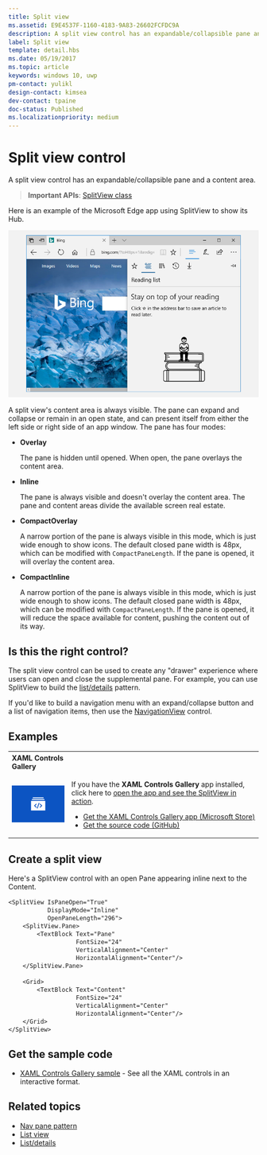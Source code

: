```yaml
---
title: Split view
ms.assetid: E9E4537F-1160-4183-9A83-26602FCFDC9A
description: A split view control has an expandable/collapsible pane and a content area.
label: Split view
template: detail.hbs
ms.date: 05/19/2017
ms.topic: article
keywords: windows 10, uwp
pm-contact: yulikl
design-contact: kimsea
dev-contact: tpaine
doc-status: Published
ms.localizationpriority: medium
---
```

# Split view control

A split view control has an expandable/collapsible pane and a content area.

> **Important APIs**: [SplitView class](/uwp/api/Windows.UI.Xaml.Controls.SplitView)

Here is an example of the Microsoft Edge app using SplitView to show its Hub.

![Microsoft Edge split view example](images/split_view_Edge.png)


 A split view's content area is always visible. The pane can expand and collapse or remain in an open state, and can present itself from either the left side or right side of an app window. The pane has four modes:

-   **Overlay**

    The pane is hidden until opened. When open, the pane overlays the content area.

-   **Inline**

    The pane is always visible and doesn't overlay the content area. The pane and content areas divide the available screen real estate.

-   **CompactOverlay**

    A narrow portion of the pane is always visible in this mode, which is just wide enough to show icons. The default closed pane width is 48px, which can be modified with `CompactPaneLength`. If the pane is opened, it will overlay the content area.

-   **CompactInline**

    A narrow portion of the pane is always visible in this mode, which is just wide enough to show icons. The default closed pane width is 48px, which can be modified with `CompactPaneLength`. If the pane is opened, it will reduce the space available for content, pushing the content out of its way.

## Is this the right control?

The split view control can be used to create any "drawer" experience where users can open and close the supplemental pane. For example, you can use SplitView to build the [list/details](list-details.md) pattern.

If you'd like to build a navigation menu with an expand/collapse button and a list of navigation items, then use the [NavigationView](navigationview.md) control.

## Examples

<table>
<th align="left">XAML Controls Gallery<th>
<tr>
<td><img src="images/xaml-controls-gallery-app-icon-sm.png" alt="XAML controls gallery"></img></td>
<td>
    <p>If you have the <strong style="font-weight: semi-bold">XAML Controls Gallery</strong> app installed, click here to <a href="xamlcontrolsgallery:/item/SplitView">open the app and see the SplitView in action</a>.</p>
    <ul>
    <li><a href="https://www.microsoft.com/store/productId/9MSVH128X2ZT">Get the XAML Controls Gallery app (Microsoft Store)</a></li>
    <li><a href="https://github.com/Microsoft/Xaml-Controls-Gallery">Get the source code (GitHub)</a></li>
    </ul>
</td>
</tr>
</table>

## Create a split view

Here's a SplitView control with an open Pane appearing inline next to the Content.
```xaml
<SplitView IsPaneOpen="True"
           DisplayMode="Inline"
           OpenPaneLength="296">
    <SplitView.Pane>
        <TextBlock Text="Pane"
                   FontSize="24"
                   VerticalAlignment="Center"
                   HorizontalAlignment="Center"/>
    </SplitView.Pane>

    <Grid>
        <TextBlock Text="Content"
                   FontSize="24"
                   VerticalAlignment="Center"
                   HorizontalAlignment="Center"/>
    </Grid>
</SplitView>
```

## Get the sample code

- [XAML Controls Gallery sample](https://github.com/Microsoft/Xaml-Controls-Gallery) - See all the XAML controls in an interactive format.

## Related topics
- [Nav pane pattern](navigationview.md)
- [List view](lists.md)
- [List/details](list-details.md)